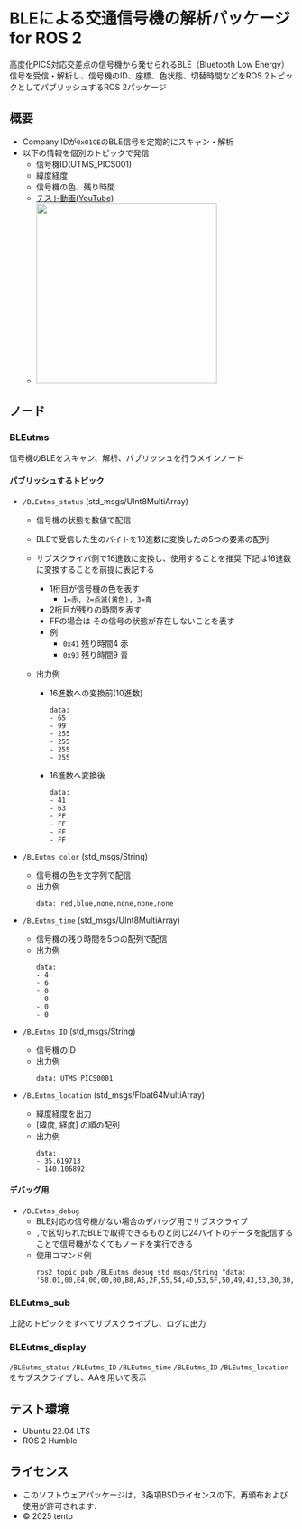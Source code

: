 # BLEによる交通信号機の解析パッケージ for ROS 2

高度化PICS対応交差点の信号機から発せられるBLE（Bluetooth Low Energy）信号を受信・解析し、信号機のID、座標、色状態、切替時間などをROS 2トピックとしてパブリッシュするROS 2パッケージ

## 概要
- Company IDが`0x01CE`のBLE信号を定期的にスキャン・解析
- 以下の情報を個別のトピックで発信
    - 信号機ID(UTMS_PICS001)
    - 緯度経度
    - 信号機の色、残り時間
    - [テスト動画(YouTube)](https://youtu.be/ce-LPqhP7Pc)
    - <img src="https://github.com/user-attachments/assets/6ffe2068-09e1-4b56-9493-f2d0ba5e5110" width="320">
    <!-- ![demo img](demo.png) -->

## ノード

### BLEutms
信号機のBLEをスキャン、解析、パブリッシュを行うメインノード

#### パブリッシュするトピック
- `/BLEutms_status` (std_msgs/UInt8MultiArray)
    - 信号機の状態を数値で配信
    - BLEで受信した生のバイトを10進数に変換したの5つの要素の配列
    - サブスクライバ側で16進数に変換し、使用することを推奨 下記は16進数に変換することを前提に表記する
        - 1桁目が信号機の色を表す
            - `1=赤, 2=点滅(黄色), 3=青`
        - 2桁目が残りの時間を表す
        - FFの場合は その信号の状態が存在しないことを表す
        - 例
            - `0x41` 残り時間4 赤
            - `0x93` 残り時間9 青 

    - 出力例
        - 16進数への変換前(10進数)
            ```
            data:
            - 65
            - 99
            - 255
            - 255
            - 255
            - 255
            ```
        - 16進数へ変換後
            ```
            data:
            - 41
            - 63
            - FF
            - FF
            - FF
            - FF
            ```
        
- `/BLEutms_color` (std_msgs/String)
    - 信号機の色を文字列で配信
    - 出力例
        ```
        data: red,blue,none,none,none,none
        ```

- `/BLEutms_time` (std_msgs/UInt8MultiArray)
    - 信号機の残り時間を5つの配列で配信
    - 出力例
        ```
        data:
        - 4
        - 6
        - 0
        - 0
        - 0
        - 0
        ```

- `/BLEutms_ID` (std_msgs/String)
    - 信号機のID
    - 出力例
        ```
        data: UTMS_PICS0001
        ``` 

- `/BLEutms_location` (std_msgs/Float64MultiArray)
    - 緯度経度を出力
    - [緯度, 経度] の順の配列
    - 出力例
        ```
        data: 
        - 35.619713
        - 140.106892
        ```

#### デバッグ用
- `/BLEutms_debug`
    - BLE対応の信号機がない場合のデバッグ用でサブスクライブ
    - `,`で区切られたBLEで取得できるものと同じ24バイトのデータを配信することで信号機がなくてもノードを実行できる
    - 使用コマンド例
        ```
        ros2 topic pub /BLEutms_debug std_msgs/String "data: '58,01,00,E4,00,00,00,B8,A6,2F,55,54,4D,53,5F,50,49,43,53,30,30,30,31,00'"
        ```
    

### BLEutms_sub
上記のトピックをすべてサブスクライブし、ログに出力

### BLEutms_display
`/BLEutms_status` `/BLEutms_ID` `/BLEutms_time` `/BLEutms_ID` `/BLEutms_location` をサブスクライブし、AAを用いて表示

## テスト環境
- Ubuntu 22.04 LTS
- ROS 2 Humble

## ライセンス
- このソフトウェアパッケージは，3条項BSDライセンスの下，再頒布および使用が許可されます．
- © 2025 tento